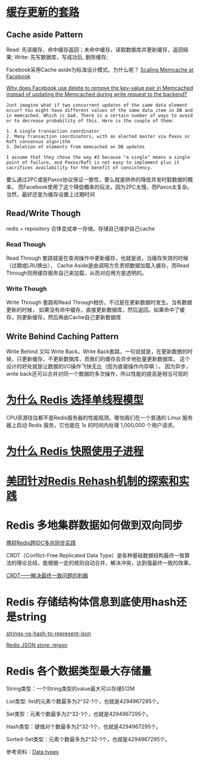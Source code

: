 

# [缓存更新的套路](https://coolshell.cn/articles/17416.html)

## Cache aside Pattern
Read: 先读缓存，命中缓存返回；未命中缓存，读取数据库并更新缓存，返回结果;
Write: 先写数据库，写成功后, 删除缓存;

Facebook采用Cache aside为标准设计模式。为什么呢？
[Scaling Memcache at Facebook](https://www.usenix.org/system/files/conference/nsdi13/nsdi13-final170_update.pdf)

[Why does Facebook use delete to remove the key-value pair in Memcached instead of updating the Memcached during write request to the backend?](https://www.quora.com/Why-does-Facebook-use-delete-to-remove-the-key-value-pair-in-Memcached-instead-of-updating-the-Memcached-during-write-request-to-the-backend)

```
Just imagine what if two concurrent updates of the same data element occur? You might have different values of the same data item in DB and in memcached. Which is bad. There is a certain number of ways to avoid or to decrease probability of this. Here is the couple of them:

1. A single transaction coordinator
2. Many transaction coordinators, with an elected master via Paxos or Raft consensus algorithm
3. Deletion of elements from memcached on DB updates

I assume that they chose the way #3 because "a single" means a single point of failure, and Paxos/Raft is not easy to implement plus it sacrifices availability for the benefit of consistency.
```

要么通过2PC或是Paxos协议保证一致性，要么就是拼命的降低并发时脏数据的概率，
而Facebook使用了这个降低概率的玩法，因为2PC太慢，而Paxos太复杂。当然，最好还是为缓存设置上过期时间

## Read/Write Though
redis + repository 合体变成单一存储，存储自己维护自己cache

### Read Though

Read Through 套路就是在查询操作中更新缓存，也就是说，当缓存失效的时候（过期或LRU换出），
Cache Aside是由调用方负责把数据加载入缓存，而Read Through则用缓存服务自己来加载，从而对应用方是透明的。

### Write Though

Write Through 套路和Read Through相仿，不过是在更新数据时发生。当有数据更新的时候，
如果没有命中缓存，直接更新数据库，然后返回。如果命中了缓存，则更新缓存，然后再由Cache自己更新数据库

## Write Behind Caching Pattern
Write Behind 又叫 Write Back。Write Back套路，一句说就是，在更新数据的时候，只更新缓存，不更新数据库，而我们的缓存会异步地批量更新数据库。
这个设计的好处就是让数据的I/O操作飞快无比（因为直接操作内存嘛 ），
因为异步，write back还可以合并对同一个数据的多次操作，所以性能的提高是相当可观的


# [为什么 Redis 选择单线程模型](https://draveness.me/whys-the-design-redis-single-thread/)

CPU资源往往都不是Redis服务器的性能瓶颈。哪怕我们在一个普通的 Linux 服务器上启动 Redis 服务，它也能在 1s 的时间内处理 1,000,000 个用户请求。

# [为什么 Redis 快照使用子进程](https://draveness.me/whys-the-design-redis-bgsave-fork/)

# [美团针对Redis Rehash机制的探索和实践](https://mp.weixin.qq.com/s/ufoLJiXE0wU4Bc7ZbE9cDQ) 

# Redis 多地集群数据如何做到双向同步

[携程Redis跨IDC多向同步实践](https://zhuanlan.zhihu.com/p/83298388)

CRDT（Conflict-Free Replicated Data Type）是各种基础数据结构最终一致算法的理论总结，能根据一定的规则自动合并，解决冲突，达到强最终一致的效果。

[CRDT——解决最终一致问题的利器](https://yq.aliyun.com/articles/635632?utm_content=m_1000015503)

# Redis  存储结构体信息到底使用hash还是string

[strings-vs-hash-to-represent-json](https://stackoverflow.com/questions/16375188/redis-strings-vs-redis-hashes-to-represent-json-efficiency)

[Redis JSON store: rejson](https://redislabs.com/blog/redis-as-a-json-store/)

# Redis 各个数据类型最大存储量

String类型：一个String类型的value最大可以存储512M

List类型: list的元素个数最多为2^32-1个，也就是4294967295个。

Set类型：元素个数最多为2^32-1个，也就是4294967295个。

Hash类型：键值对个数最多为2^32-1个，也就是4294967295个。

Sorted-Set类型：元素个数最多为2^32-1个，也就是4294967295个。

参考资料：[Data types](https://redis.io/topics/data-types)


